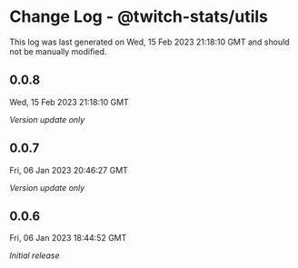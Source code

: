 # Change Log - @twitch-stats/utils

This log was last generated on Wed, 15 Feb 2023 21:18:10 GMT and should not be manually modified.

## 0.0.8
Wed, 15 Feb 2023 21:18:10 GMT

_Version update only_

## 0.0.7
Fri, 06 Jan 2023 20:46:27 GMT

_Version update only_

## 0.0.6
Fri, 06 Jan 2023 18:44:52 GMT

_Initial release_

